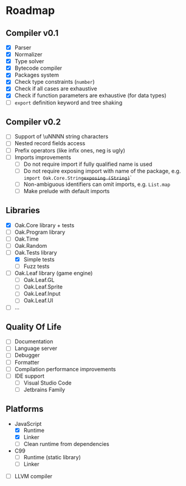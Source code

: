 # Roadmap

## Compiler v0.1
* [x] Parser
* [x] Normalizer
* [x] Type solver
* [x] Bytecode compiler
* [x] Packages system
* [x] Check type constraints (`number`)
* [x] Check if all cases are exhaustive
* [x] Check if function parameters are exhaustive (for data types)
* [ ] `export` definition keyword and tree shaking

## Compiler v0.2
* [ ] Support of \uNNNN string characters
* [ ] Nested record fields access
* [ ] Prefix operators (like infix ones, neg is ugly)
* [ ] Imports improvements
  * [ ] Do not require import if fully qualified name is used
  * [ ] Do not require exposing import with name of the package, e.g. `import Oak.Core.String`~~`exposing (String)`~~`
  * [ ] Non-ambiguous identifiers can omit imports, e.g. `List.map`
  * [ ] Make prelude with default imports
  
## Libraries
* [x] Oak.Core library + tests
* [ ] Oak.Program library
* [ ] Oak.Time
* [ ] Oak.Random
* [ ] Oak.Tests library
  * [x] Simple tests
  * [ ] Fuzz tests
* [ ] Oak.Leaf library (game engine)
  * [ ] Oak.Leaf.GL
  * [ ] Oak.Leaf.Sprite
  * [ ] Oak.Leaf.Input
  * [ ] Oak.Leaf.UI
* [ ] ...

## Quality Of Life
* [ ] Documentation
* [ ] Language server
* [ ] Debugger
* [ ] Formatter
* [ ] Compilation performance improvements
* [ ] IDE support
  * [ ] Visual Studio Code
  * [ ] Jetbrains Family

## Platforms
* JavaScript
  * [x] Runtime
  * [x] Linker
  * [ ] Clean runtime from dependencies
* C99
  * [ ] Runtime (static library)
  * [ ] Linker
* [ ] LLVM compiler
